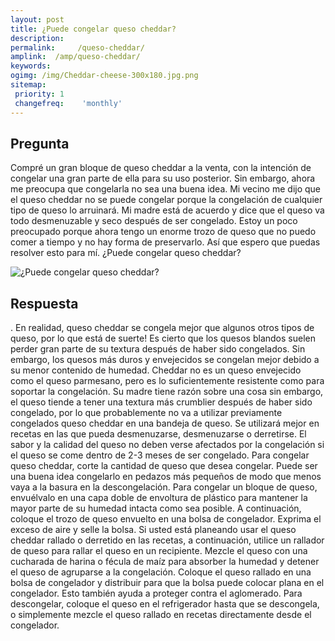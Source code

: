 ```yaml
---
layout: post
title: ¿Puede congelar queso cheddar?  
description: 
permalink:     /queso-cheddar/
amplink:  /amp/queso-cheddar/
keywords: 
ogimg: /img/Cheddar-cheese-300x180.jpg.png
sitemap:
 priority: 1
 changefreq:    'monthly'
---
```




## Pregunta

Compré un gran bloque de queso cheddar a la venta, con la intención de congelar una gran parte de ella para su uso posterior. Sin embargo, ahora me preocupa que congelarla no sea una buena idea. Mi vecino me dijo que el queso cheddar no se puede congelar porque la congelación de cualquier tipo de queso lo arruinará. Mi madre está de acuerdo y dice que el queso va todo desmenuzable y seco después de ser congelado. Estoy un poco preocupado porque ahora tengo un enorme trozo de queso que no puedo comer a tiempo y no hay forma de preservarlo. Así que espero que puedas resolver esto para mí. ¿Puede congelar queso cheddar?


![¿Puede congelar queso cheddar?](https://sepuedecongelar.com/img/Cheddar-cheese-300x180.jpg "¿Puede congelar queso cheddar?" )


## Respuesta

. En realidad, queso cheddar se congela mejor que algunos otros tipos de queso, por lo que está de suerte! Es cierto que los quesos blandos suelen perder gran parte de su textura después de haber sido congelados. Sin embargo, los quesos más duros y envejecidos se congelan mejor debido a su menor contenido de humedad. Cheddar no es un queso envejecido como el queso parmesano, pero es lo suficientemente resistente como para soportar la congelación. Su madre tiene razón sobre una cosa sin embargo, el queso tiende a tener una textura más crumblier después de haber sido congelado, por lo que probablemente no va a utilizar previamente congelados queso cheddar en una bandeja de queso. Se utilizará mejor en recetas en las que pueda desmenuzarse, desmenuzarse o derretirse. El sabor y la calidad del queso no deben verse afectados por la congelación si el queso se come dentro de 2-3 meses de ser congelado.
Para congelar queso cheddar, corte la cantidad de queso que desea congelar. Puede ser una buena idea congelarlo en pedazos más pequeños de modo que menos vaya a la basura en la descongelación. Para congelar un bloque de queso, envuélvalo en una capa doble de envoltura de plástico para mantener la mayor parte de su humedad intacta como sea posible. A continuación, coloque el trozo de queso envuelto en una bolsa de congelador. Exprima el exceso de aire y selle la bolsa.
Si usted está planeando usar el queso cheddar rallado o derretido en las recetas, a continuación, utilice un rallador de queso para rallar el queso en un recipiente. Mezcle el queso con una cucharada de harina o fécula de maíz para absorber la humedad y detener el queso de agruparse a la congelación. Coloque el queso rallado en una bolsa de congelador y distribuir para que la bolsa puede colocar plana en el congelador. Esto también ayuda a proteger contra el aglomerado. Para descongelar, coloque el queso en el refrigerador hasta que se descongela, o simplemente mezcle el queso rallado en recetas directamente desde el congelador.
